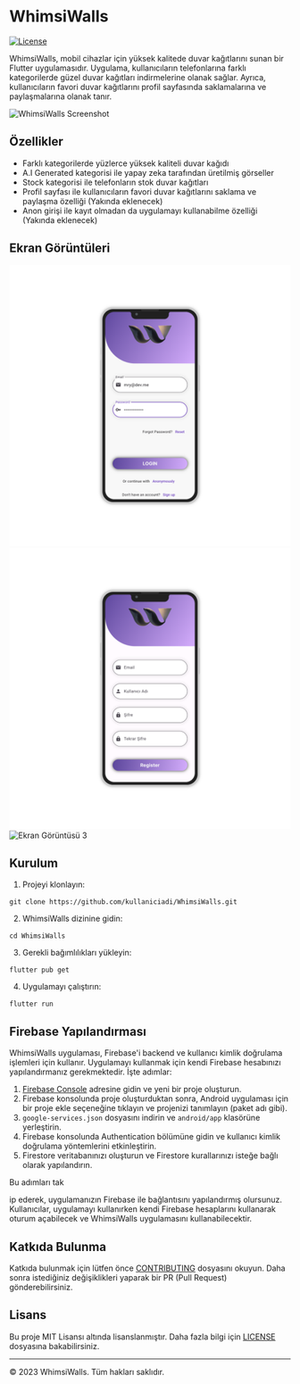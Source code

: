 # WhimsiWalls

[![License](https://img.shields.io/badge/License-MIT-blue.svg)](LICENSE)

WhimsiWalls, mobil cihazlar için yüksek kalitede duvar kağıtlarını sunan bir Flutter uygulamasıdır. Uygulama, kullanıcıların telefonlarına farklı kategorilerde güzel duvar kağıtları indirmelerine olanak sağlar. Ayrıca, kullanıcıların favori duvar kağıtlarını profil sayfasında saklamalarına ve paylaşmalarına olanak tanır.

![WhimsiWalls Screenshot](screenshots/screenshot.png)

## Özellikler

- Farklı kategorilerde yüzlerce yüksek kaliteli duvar kağıdı
- A.I Generated kategorisi ile yapay zeka tarafından üretilmiş görseller
- Stock kategorisi ile telefonların stok duvar kağıtları
- Profil sayfası ile kullanıcıların favori duvar kağıtlarını saklama ve paylaşma özelliği (Yakında eklenecek)
- Anon girişi ile kayıt olmadan da uygulamayı kullanabilme özelliği (Yakında eklenecek)

## Ekran Görüntüleri

![Ekran Görüntüsü 1](screenshots/screenshot1.png)
![Ekran Görüntüsü 2](screenshots/screenshot2.png)
![Ekran Görüntüsü 3](screenshots/screenshot3.png)

## Kurulum

1. Projeyi klonlayın:

```
git clone https://github.com/kullaniciadi/WhimsiWalls.git
```

2. WhimsiWalls dizinine gidin:

```
cd WhimsiWalls
```

3. Gerekli bağımlılıkları yükleyin:

```
flutter pub get
```

4. Uygulamayı çalıştırın:

```
flutter run
```

## Firebase Yapılandırması

WhimsiWalls uygulaması, Firebase'i backend ve kullanıcı kimlik doğrulama işlemleri için kullanır. Uygulamayı kullanmak için kendi Firebase hesabınızı yapılandırmanız gerekmektedir. İşte adımlar:

1. [Firebase Console](https://console.firebase.google.com/) adresine gidin ve yeni bir proje oluşturun.
2. Firebase konsolunda proje oluşturduktan sonra, Android uygulaması için bir proje ekle seçeneğine tıklayın ve projenizi tanımlayın (paket adı gibi).
3. `google-services.json` dosyasını indirin ve `android/app` klasörüne yerleştirin.
4. Firebase konsolunda Authentication bölümüne gidin ve kullanıcı kimlik doğrulama yöntemlerini etkinleştirin.
5. Firestore veritabanınızı oluşturun ve Firestore kurallarınızı isteğe bağlı olarak yapılandırın.

Bu adımları tak

ip ederek, uygulamanızın Firebase ile bağlantısını yapılandırmış olursunuz. Kullanıcılar, uygulamayı kullanırken kendi Firebase hesaplarını kullanarak oturum açabilecek ve WhimsiWalls uygulamasını kullanabilecektir.

## Katkıda Bulunma

Katkıda bulunmak için lütfen önce [CONTRIBUTING](CONTRIBUTING.md) dosyasını okuyun. Daha sonra istediğiniz değişiklikleri yaparak bir PR (Pull Request) gönderebilirsiniz.

## Lisans

Bu proje MIT Lisansı altında lisanslanmıştır. Daha fazla bilgi için [LICENSE](LICENSE) dosyasına bakabilirsiniz.

---

© 2023 WhimsiWalls. Tüm hakları saklıdır.
